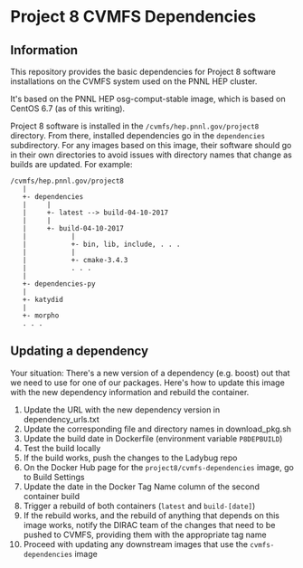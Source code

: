 # Project 8 CVMFS Dependencies

## Information

This repository provides the basic dependencies for Project 8 software installations on the CVMFS system used on the PNNL HEP cluster.

It's based on the PNNL HEP osg-comput-stable image, which is based on CentOS 6.7 (as of this writing).

Project 8 software is installed in the `/cvmfs/hep.pnnl.gov/project8` directory.  From there, installed dependencies go in the `dependencies` subdirectory.  For any images based on this image, their software should go in their own directories to avoid issues with directory names that change as builds are updated.  For example:

```
/cvmfs/hep.pnnl.gov/project8
   |
   +- dependencies
   |     |
   |     +- latest --> build-04-10-2017
   |     |
   |     +- build-04-10-2017
   |           |
   |           +- bin, lib, include, . . .
   |           |
   |           +- cmake-3.4.3
   |           . . .
   |
   +- dependencies-py
   |
   +- katydid
   |
   +- morpho
   . . .
```

## Updating a dependency

Your situation: There's a new version of a dependency (e.g. boost) out that we need to use for one of our packages.  Here's how to update this image with the new dependency information and rebuild the container.

1. Update the URL with the new dependency version in dependency_urls.txt
1. Update the corresponding file and directory names in download_pkg.sh
1. Update the build date in Dockerfile (environment variable `P8DEPBUILD`)
1. Test the build locally
1. If the build works, push the changes to the Ladybug repo
1. On the Docker Hub page for the `project8/cvmfs-dependencies` image, go to Build Settings
1. Update the date in the Docker Tag Name column of the second container build
1. Trigger a rebuild of both containers (`latest` and `build-[date]`)
1. If the rebuild works, and the rebuild of anything that depends on this image works, notify the DIRAC team of the changes that need to be pushed to CVMFS, providing them with the appropriate tag name
1. Proceed with updating any downstream images that use the `cvmfs-dependencies` image
